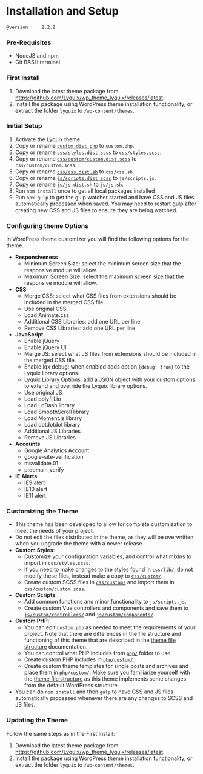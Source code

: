 # Installation and Setup

`@version     2.2.2`

### Pre-Requisites

  * NodeJS and npm
  * Git BASH terminal

### First Install

  1. Download the latest theme package from https://github.com/Lyquix/wp_theme_lyquix/releases/latest.
  2. Install the package using WordPress theme installation functionality, or extract the folder `lyquix` to `/wp-content/themes`.

### Initial Setup

  1. Activate the Lyquix theme.
  2. Copy or rename [`custom.dist.php`](../custom.dist.php) to `custom.php`.
  3. Copy or rename [`css/styles.dist.scss`](../css/styles.dist.scss) to `css/styles.scss`.
  4. Copy or rename [`css/custom/custom.dist.scss`](../css/custom/custom.dist.scss) to `css/custom/custom.scss`.
  5. Copy or rename [`css/css.dist.sh`](../css/css.dist.sh) to `css/css.sh`.
  6. Copy or rename [`js/scripts.dist.scss`](../js/scripts.dist.scss) to `js/scripts.js`.
  7. Copy or rename [`js/js.dist.sh`](../js/js.dist.sh) to `js/js.sh`.
  8. Run `npm install` once to get all local packages installed
  9. Run `npx gulp` to get the gulp watcher started and have CSS and JS files automatically processed when saved. You may need to restart gulp after creating new CSS and JS files to ensure they are being watched.

### Configuring theme Options

In WordPress theme customizer you will find the following options for the theme.

  * **Responsiveness**
    * Minimum Screen Size: select the minimum screen size that the responsive module will allow.
    * Maximum Screen Size: select the maximum screen size that the responsive module will allow.
  * **CSS**
    * Merge CSS: select what CSS files from extensions should be included in the merged CSS file.
    * Use original CSS
    * Load Animate.css
    * Additional CSS Libraries: add one URL per line
    * Remove CSS Libraries: add one URL per line
  * **JavaScript**
    * Enable jQuery
    * Enable jQuery UI
    * Merge JS: select what JS files from extensions should be included in the merged CSS file.
    * Enable lqx debug: when enabled adds option `{debug: true}` to the Lyquix library options.
    * Lyquix Library Options: add a JSON object with your custom options to extend and override the Lyquix library options.
    * Use original JS
    * Load polyfill.io
    * Load LoDash library
    * Load SmoothScroll library
    * Load Moment.js library
    * Load dotdotdot library
    * Additional JS Libraries
    * Remove JS Libraries
  * **Accounts**
    * Google Analytics Account
    * google-site-verification
    * msvalidate.01
    * p:domain_verify
  * **IE Alerts**
    * IE9 alert
    * IE10 alert
    * IE11 alert

### Customizing the Theme

  * This theme has been developed to allow for complete customization to meet the needs of your project.
  * Do not edit the files distributed in the theme, as they will be overwritten when you upgrade the theme with a newer release.
  * **Custom Styles**:
    * Customize your configuration variables, and control what mixins to import in `css/styles.scss`.
    * If you need to make changes to the styles found in [`css/lib/`](../css/lib/), do not modify these files, instead make a copy to [`css/custom/`](../css/custom/).
    * Create custom SCSS files in [`css/custom/`](../css/custom/) and import them in `css/custom/custom.scss`.
  * **Custom Scripts**:
    * Add common functions and minor functionality to `js/scripts.js`.
    * Create custom Vue controllers and components and save them to [`js/custom/controllers/`](../js/custom/controllers/) and [`js/custom/components/`](../js/custom/components/).
  * **Custom PHP**:
    * You can edit `custom.php` as needed to meet the requirements of your project. Note that there are differences in the file structure and functioning of this theme that are described in the [theme file structure](files.md) documentation.
    * You can control what PHP includes from [`php/`](../php/) folder to use.
    * Create custom PHP includes in [`php/custom/`](../php/custom/).
    * Create custom theme templates for single posts and archives and place them in [`php/custom/`](../php/custom/). Make sure you familiarize yourself with the [theme file structure](files.md) as this theme implements some changes from the default WordPress structure.
  * You can do `npm install` and then `gulp` to have CSS and JS files automatically processed whenever there are any changes to SCSS and JS files.


### Updating the Theme

Follow the same steps as in the First Install:

  1. Download the latest theme package from https://github.com/Lyquix/wp_theme_lyquix/releases/latest.
  2. Install the package using WordPress theme installation functionality, or extract the folder `lyquix` to `/wp-content/themes`.
